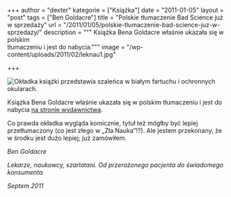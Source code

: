 +++
author = "dexter"
kategorie = ["Książka"]
date = "2011-01-05"
layout = "post"
tags = ["Ben Goldacre"]
title = "Polskie tłumaczenie Bad Science już w sprzedaży"
url = "/2011/01/05/polskie-tlumaczenie-bad-science-juz-w-sprzedazy/"
description = """
Książka Bena Goldacre właśnie ukazała się w polskim \
tłumaczeniu i jest do nabycia."""
image = "/wp-content/uploads/2011/02/leknau1.jpg"

+++

![Okładka książki przedstawia szaleńca w białym fartuchu i ochronnych
okularach.](/wp-content/uploads/2011/02/leknau1.jpg "Okładka książki")

Książka Bena Goldacre właśnie ukazała się w polskim tłumaczeniu i jest do
nabycia [na stronie wydawnictwa][1].

Co prawda okładka wygląda komicznie, tytuł też mógłby być lepiej przetłumaczony
(co jest złego w „Zła Nauka”!?). Ale jestem przekonany, że w środku
jest dużo lepiej; już zamówiłem.

_Ben Goldacre_
  
_Lekarze, naukowcy, szarlatani. Od przerażonego pacjenta do świadomego konsumenta_
  
_Septem 2011_

 [1]: http://septem.pl/ksiazki/lekarze_naukowcy_szarlatani_od_przerazonego_pacjenta_do_swiadomego_konsumenta_ben_goldacre,leknau.htm
